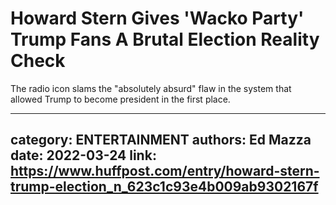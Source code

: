# Howard Stern Gives 'Wacko Party' Trump Fans A Brutal Election Reality Check

The radio icon slams the "absolutely absurd" flaw in the system that allowed Trump to become president in the first place.

---
category: ENTERTAINMENT
authors: Ed Mazza
date: 2022-03-24
link: https://www.huffpost.com/entry/howard-stern-trump-election_n_623c1c93e4b009ab9302167f
---
